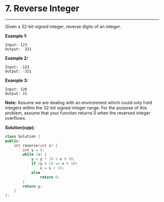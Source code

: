 # 7. Reverse Integer

---

Given a 32-bit signed integer, reverse digits of an integer.

**Example 1:**
```
Input: 123
Output:  321
```

**Example 2:**
```
Input: -123
Output: -321
```

**Example 3:**
```
Input: 120
Output: 21
```

**Note:**
Assume we are dealing with an environment which could only hold integers within the 32-bit signed integer range. For the purpose of this problem, assume that your function returns 0 when the reversed integer overflows.

**Solution(cpp):**
```cpp
class Solution {
public:
    int reverse(int x) {
        int y = 0;
        while (x) {
            y = y * 10 + x % 10;
            if (y % 10 == x % 10)
                x = x / 10;
            else
                return 0;
        }
        return y;
    }
};
```